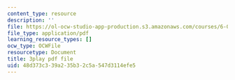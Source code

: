 ```yaml
---
content_type: resource
description: ''
file: https://ol-ocw-studio-app-production.s3.amazonaws.com/courses/6-0001-introduction-to-computer-science-and-programming-in-python-fall-2016/48d373c339a235b32c5a547d3114efe5_goalLDamePE.pdf
file_type: application/pdf
learning_resource_types: []
ocw_type: OCWFile
resourcetype: Document
title: 3play pdf file
uid: 48d373c3-39a2-35b3-2c5a-547d3114efe5
---
```

